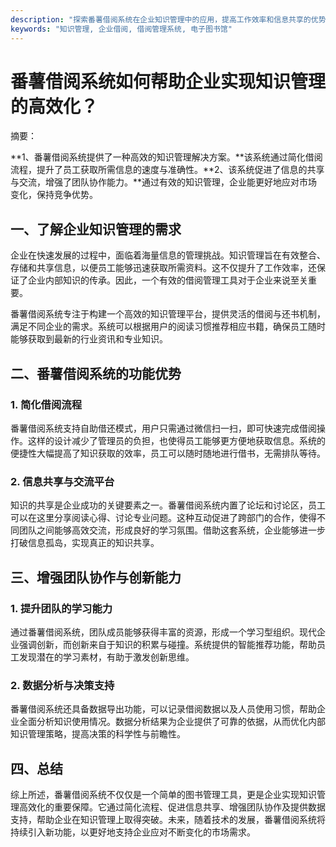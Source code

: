 ```yaml
---
description: "探索番薯借阅系统在企业知识管理中的应用，提高工作效率和信息共享的优势。"
keywords: "知识管理, 企业借阅, 借阅管理系统, 电子图书馆"
---
```

# 番薯借阅系统如何帮助企业实现知识管理的高效化？

摘要：

**1、番薯借阅系统提供了一种高效的知识管理解决方案。**该系统通过简化借阅流程，提升了员工获取所需信息的速度与准确性。**2、该系统促进了信息的共享与交流，增强了团队协作能力。**通过有效的知识管理，企业能更好地应对市场变化，保持竞争优势。

## 一、了解企业知识管理的需求

企业在快速发展的过程中，面临着海量信息的管理挑战。知识管理旨在有效整合、存储和共享信息，以便员工能够迅速获取所需资料。这不仅提升了工作效率，还保证了企业内部知识的传承。因此，一个有效的借阅管理工具对于企业来说至关重要。 

番薯借阅系统专注于构建一个高效的知识管理平台，提供灵活的借阅与还书机制，满足不同企业的需求。系统可以根据用户的阅读习惯推荐相应书籍，确保员工随时能够获取到最新的行业资讯和专业知识。

## 二、番薯借阅系统的功能优势

### 1. 简化借阅流程

番薯借阅系统支持自助借还模式，用户只需通过微信扫一扫，即可快速完成借阅操作。这样的设计减少了管理员的负担，也使得员工能够更方便地获取信息。系统的便捷性大幅提高了知识获取的效率，员工可以随时随地进行借书，无需排队等待。

### 2. 信息共享与交流平台

知识的共享是企业成功的关键要素之一。番薯借阅系统内置了论坛和讨论区，员工可以在这里分享阅读心得、讨论专业问题。这种互动促进了跨部门的合作，使得不同团队之间能够高效交流，形成良好的学习氛围。借助这套系统，企业能够进一步打破信息孤岛，实现真正的知识共享。

## 三、增强团队协作与创新能力

### 1. 提升团队的学习能力

通过番薯借阅系统，团队成员能够获得丰富的资源，形成一个学习型组织。现代企业强调创新，而创新来自于知识的积累与碰撞。系统提供的智能推荐功能，帮助员工发现潜在的学习素材，有助于激发创新思维。

### 2. 数据分析与决策支持

番薯借阅系统还具备数据导出功能，可以记录借阅数据以及人员使用习惯，帮助企业全面分析知识使用情况。数据分析结果为企业提供了可靠的依据，从而优化内部知识管理策略，提高决策的科学性与前瞻性。

## 四、总结

综上所述，番薯借阅系统不仅仅是一个简单的图书管理工具，更是企业实现知识管理高效化的重要保障。它通过简化流程、促进信息共享、增强团队协作及提供数据支持，帮助企业在知识管理上取得突破。未来，随着技术的发展，番薯借阅系统将持续引入新功能，以更好地支持企业应对不断变化的市场需求。
